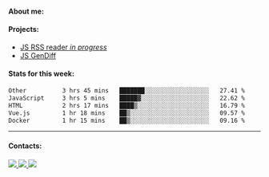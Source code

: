 #### About me:

#### Projects:
- [JS RSS reader *in progress*](https://github.com/GKoil/frontend-project-lvl3)
- [JS GenDiff](https://github.com/GKoil/GenDiff)

#### Stats for this week:
<!--START_SECTION:waka-->

```txt
Other          3 hrs 45 mins   ███████░░░░░░░░░░░░░░░░░░   27.41 %
JavaScript     3 hrs 5 mins    █████▓░░░░░░░░░░░░░░░░░░░   22.62 %
HTML           2 hrs 17 mins   ████▒░░░░░░░░░░░░░░░░░░░░   16.79 %
Vue.js         1 hr 18 mins    ██▒░░░░░░░░░░░░░░░░░░░░░░   09.57 %
Docker         1 hr 15 mins    ██▒░░░░░░░░░░░░░░░░░░░░░░   09.16 %
```

<!--END_SECTION:waka-->
---
#### Contacts:

<a target='_blank' title='LinkedIn' href="https://www.linkedin.com/in/gkoil/">
  <img src="https://img.shields.io/badge/LinkedIn-0077B5?style=for-the-badge&logo=linkedin&logoColor=white" />
</a>
<a target='_blank' title='Telegram' href="https://t.me/gkoil">
  <img src="https://img.shields.io/badge/Telegram-2CA5E0?style=for-the-badge&logo=telegram&logoColor=white" />
</a>
<a target='_blank' title='Gmail' href="mailto: gk.grigorev@gmail.com">
  <img src="https://img.shields.io/badge/Gmail-D14836?style=for-the-badge&logo=gmail&logoColor=white" />
</a>

